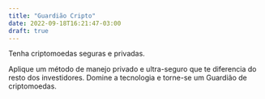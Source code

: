 ```yaml
---
title: "Guardião Cripto"
date: 2022-09-18T16:21:47-03:00
draft: true
---
```


Tenha criptomoedas seguras e privadas.

Aplique um método de manejo privado e ultra-seguro que te diferencia do resto dos investidores. Domine a tecnologia e torne-se um Guardião de criptomoedas.